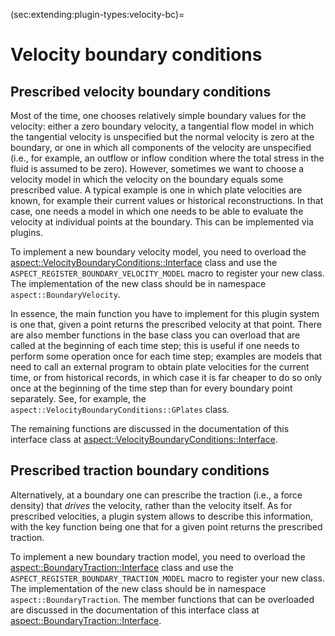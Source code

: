 (sec:extending:plugin-types:velocity-bc)=
# Velocity boundary conditions

## Prescribed velocity boundary conditions

Most of the time, one chooses relatively simple boundary values for the
velocity: either a zero boundary velocity, a tangential flow model in which
the tangential velocity is unspecified but the normal velocity is zero at the
boundary, or one in which all components of the velocity are unspecified
(i.e., for example, an outflow or inflow condition where the total stress in
the fluid is assumed to be zero). However, sometimes we want to choose a
velocity model in which the velocity on the boundary equals some prescribed
value. A typical example is one in which plate velocities are known, for
example their current values or historical reconstructions. In that case, one
needs a model in which one needs to be able to evaluate the velocity at
individual points at the boundary. This can be implemented via plugins.

To implement a new boundary velocity model, you need to overload the
[aspect::VelocityBoundaryConditions::Interface](https://aspect.geodynamics.org/doc/doxygen/classaspect_1_1BoundaryVelocity_1_1Interface.html)
class and use the
`ASPECT_REGISTER_BOUNDARY_VELOCITY_MODEL` macro to register your new
class. The implementation of the new class should be in namespace
`aspect::BoundaryVelocity`.

In essence, the main function you have to implement for this plugin system is one
that, given a point returns the prescribed velocity at that point.
There are also member functions in the base class you can overload that are called
at the beginning of each time step; this is useful if one needs to perform some
operation once for each time step; examples are models that need to call an
external program to obtain plate velocities for the current time, or from
historical records, in which case it is far cheaper to do so only once at the
beginning of the time step than for every boundary point separately. See, for
example, the `aspect::VelocityBoundaryConditions::GPlates` class.

The remaining functions are discussed in the
documentation of this interface class at
[aspect::VelocityBoundaryConditions::Interface](https://aspect.geodynamics.org/doc/doxygen/classaspect_1_1BoundaryVelocity_1_1Interface.html).


## Prescribed traction boundary conditions

Alternatively, at a boundary one can prescribe the traction (i.e., a force density)
that *drives* the velocity, rather than the velocity itself. As for prescribed
velocities, a plugin system allows to describe this information, with the key
function being one that for a given point returns the prescribed traction.

To implement a new boundary traction model, you need to overload the
[aspect::BoundaryTraction::Interface](https://aspect.geodynamics.org/doc/doxygen/classaspect_1_1BoundaryTraction_1_1Interface.html)
class and use the
`ASPECT_REGISTER_BOUNDARY_TRACTION_MODEL` macro to register your new
class. The implementation of the new class should be in namespace
`aspect::BoundaryTraction`.
The member functions that can be overloaded are discussed in the
documentation of this interface class at
[aspect::BoundaryTraction::Interface](https://aspect.geodynamics.org/doc/doxygen/classaspect_1_1BoundaryTraction_1_1Interface.html).
